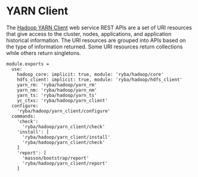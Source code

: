
# YARN Client

The [Hadoop YARN Client](http://hadoop.apache.org/docs/current/hadoop-yarn/hadoop-yarn-site/WebServicesIntro.html) web service REST APIs are a set of URI resources that give access to the cluster, nodes, applications, and application historical information.
The URI resources are grouped into APIs based on the type of information returned. Some URI resources return collections while others return singletons.

    module.exports =
      use:
        hadoop_core: implicit: true, module: 'ryba/hadoop/core'
        hdfs_client: implicit: true, module: 'ryba/hadoop/hdfs_client'
        yarn_rm: 'ryba/hadoop/yarn_rm'
        yarn_nm: 'ryba/hadoop/yarn_nm'
        yarn_ts: 'ryba/hadoop/yarn_ts'
        yc_ctxs: 'ryba/hadoop/yarn_client'
      configure:
        'ryba/hadoop/yarn_client/configure'
      commands:
        'check':
          'ryba/hadoop/yarn_client/check'
        'install': [
          'ryba/hadoop/yarn_client/install'
          'ryba/hadoop/yarn_client/check'
        ]
        'report': [
          'masson/bootstrap/report'
          'ryba/hadoop/yarn_client/report'
        ]
